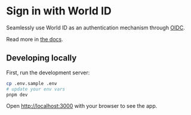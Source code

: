 # Sign in with World ID

Seamlessly use World ID as an authentication mechanism through [OIDC](https://openid.net/developers/how-connect-works/).

Read more in [the docs](https://docs.worldcoin.org/id/sign-in).

## Developing locally

First, run the development server:

```bash
cp .env.sample .env
# update your env vars
pnpm dev
```

Open [http://localhost:3000](http://localhost:3000) with your browser to see the app.
